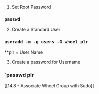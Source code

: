 1. Set Root Password

### `passwd`

2. Create a Standard User

### `useradd -m -g users -G wheel plr`
**plr = User Name

3. Create a password for Username

### `passwd plr

[[14.8 - Associate Wheel Group with Sudo]]

